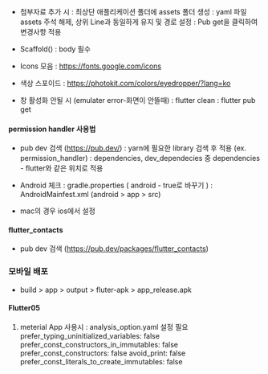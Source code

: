 - 첨부자료 추가 시
 : 최상단 애플리케이션 폴더에 assets 폴더 생성
 : yaml 파일 assets 주석 해제, 상위 Line과 동일하게 유지 및 경로 설정
 : Pub get을 클릭하여 변경사항 적용

- Scaffold() : body 필수

- Icons 모음 : https://fonts.google.com/icons
- 색상 스포이드 : https://photokit.com/colors/eyedropper/?lang=ko

- 창 활성화 안될 시 (emulater error-화면이 안뜰때)
 : flutter clean
 : flutter pub get

#### permission handler 사용법
 - pub dev 검색 (https://pub.dev/)
 : yarn에 필요한 library 검색 후 적용 (ex. permission_handler)
 : dependencies, dev_dependecies 중 dependencies - flutter와 같은 위치로 적용

 - Android 체크
 : gradle.properties ( android - true로 바꾸기 )
 : AndroidMainfest.xml (android > app > src)
	<!-- 주소록을 읽거나 쓰는것에 대한 permission -->
	<uses-permission android:name="android.permission.READ_CONTACTS" />
	<uses-permission android:name="android.permission.WRITE_CONTACTS" />
 * mac의 경우 ios에서 설정

#### flutter_contacts
 - pub dev 검색 (https://pub.dev/packages/flutter_contacts)

### 모바일 배포
 - build > app > output > fluter-apk > app_release.apk

#### Flutter05
 1. meterial App 사용시 : analysis_option.yaml 설정 필요
    prefer_typing_uninitialized_variables: false
    prefer_const_constructors_in_immutables: false
    prefer_const_constructors: false
    avoid_print: false
    prefer_const_literals_to_create_immutables: false
